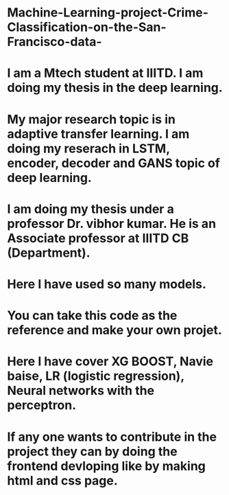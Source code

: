 # Machine-Learning-project-Crime-Classification-on-the-San-Francisco-data-
# I am a Mtech student at IIITD. I am doing my thesis in the deep learning.
# My major research topic is in adaptive transfer learning. I am doing my reserach in LSTM, encoder, decoder and GANS topic of deep learning.
# I am doing my thesis under a professor Dr. vibhor kumar. He is an Associate professor at IIITD CB (Department).
# Here I have used so many models.
# You can take this code as the reference and make your own projet.
# Here I have cover XG BOOST, Navie baise, LR (logistic regression), Neural networks with the perceptron.
# If any one wants to contribute in the project they can by doing the frontend devloping like by making html and css page.  
